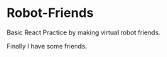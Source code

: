 # Robot-Friends

Basic React Practice by making virtual robot friends.

Finally I have some friends.
